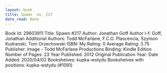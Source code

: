 ```yaml
---
layout: book
title: Spawn  no. 217
date_read: None
---
```


Book Id: 29603911
Title: Spawn #217
Author: Jonathan Goff
Author l-f: Goff, Jonathan
Additional Authors: Todd McFarlane, F.C.O. Plascencia, Szymon Kudranski, Tom Orzechowski
ISBN: 
My Rating: 0
Average Rating: 3.75
Publisher: Image - Todd McFarlane Productions
Binding: Kindle Edition
Number of Pages: 23
Year Published: 2012
Original Publication Year: 
Date Added: 2020/04/02
Bookshelves: kupka-wstydu
Bookshelves with positions: kupka-wstydu (#1091)

